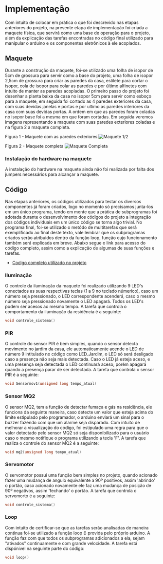 # Implementação
Com intuito de colocar em prática o que foi descrevido nas etapas anteriores do projeto, na presente etapa de implementação foi criada a maquete física, que servirá como uma base de operação para o projeto, além da explicação das tarefas encontradas no código final utilizado para manipular o arduino e os componentes eletrônicos à ele acoplados.

## Maquete
Durante a construção da maquete, foi-se utilizado uma folha de isopor de 5cm de grossura para servir como a base do projeto, uma folha de isopor 2,5cm de grossura para criar as paredes da casa, estilete para cortar o isopor, cola de isopor para colar as paredes e por último alfinetes com intuito de manter as paredes acopladas. O primeiro passo do projeto foi desenhar a planta baixa da casa no isopor 5cm para servir como esboço para a maquete, em seguida foi cortado as 4 paredes exteriores da casa, com suas devidas janelas e portas e por ultimo as paredes interiores da casa com suas devidas portas. A ordem em que as paredes foram coladas no isopor base foi a mesma em que foram cortadas. Em seguida veremos imagens representando a maquete com suas paredes exteriores coladas e na figura 2 a maquete completa.

Figura 1 - Maquete com as paredes exteriores
![Maquete 1/2](https://github.com/MarceloZam/Projeto-Integrador-2-IFSC/blob/main/imagens/Maquete%20com%20as%20paredes%20exteriores.jpeg)


Figura 2 - Maquete completa
![Maquete Completa](https://github.com/MarceloZam/Projeto-Integrador-2-IFSC/blob/main/imagens/Maquete%20finalizada2.jpeg)

### Instalação do hardware na maquete
A instalação do hardware na maquete ainda não foi realizada por falta dos jumpers necessários para alcançar a maquete.

## Código
Nas etapas anteriores, os códigos utilizados para testar os diversos componentes já foram criados, logo no momento só precisamos junta-los em um único programa, tendo em mente que a prática de subprogramas foi adotada durante o desenvolvimento dos códigos do projeto a integração dos códigos individuais em um único código se torna algo trivial. No programa final, foi-se utilizado o metódo de multitarefas que será exemplificado ao final deste texto, vale lembrar que os subprogramas criados serão atribuidos dentro da função loop, função cujo funcionamento também será explicada em breve. Abaixo segue o link para acesso do código completo, assim como a explicação de algumas de suas funções e tarefas.
* [Codigo completo utilizado no projeto](https://github.com/MarceloZam/Projeto-Integrador-2-IFSC/blob/main/codigo.ino)

### Iluminação
O controle da iluminação da maquete foi realizado utilizando 9 LED's conectados as suas respectivas teclas (1 a 9 no teclado númerico), caso um número seja pressionado, o LED correspondente acenderá, caso o mesmo número seja pressionado novamente o LED apagará. Todos os LED's podem ser acesos ao mesmo tempo. A tarefa que controla o comportamento da iluminação da residência é a seguinte:
~~~~C
void controle_sistema()
~~~~

### PIR
O controle do sensor PIR é bem simples, quando o sensor detecta movimento no jardim da casa, ele automaticamente acende o LED de número 9 intitulado no código como LED_Jardim, o LED só será desligado caso a presença não seja mais detectada. Caso o LED já esteja aceso, e uma presença seja detectada o LED continuará aceso, porém apagará quando a presença parar de ser detectada. A tarefa que controla o sensor PIR é a seguinte:
~~~~C
void Sensormov1(unsigned long tempo_atual)
~~~~

### Sensor MQ2
O sensor MQ2, tem a função de detectar fumaça e gás na residência, ele funciona da seguinte maneira, caso detecte um valor que esteja acima do limite estipulado pelo programador, o arduino enviará um sinal para o buzzer fazendo com que um alarme seja disparado. Com intuito de melhorar a visualização do código, foi estipulado uma regra para que o valor detectado pelo sensor MQ2 só seja disponibilizado para o usuário caso o mesmo notifique o programa utilizando a tecla 'F'. A tarefa que realiza o controle do sensor MQ2 é a seguinte:
~~~~C
void mq2(unsigned long tempo_atual)
~~~~

### Servomotor
O servomotor possui uma função bem simples no projeto, quando acionado fazer uma mudança de angulo equivalente a 90º positivos, assim 'abrindo' o portão, caso acionado novamente ele faz uma mudança de posição de 90º negativos, assim 'fechando' o portão. A tarefa que controla o servomorto é a seguinte:
~~~~C
void controle_sistema()
~~~~

### Loop
Com intuito de certificar-se que as tarefas serão analisadas de maneira continua foi-se utilizado a função loop () provida pelo próprio arduino. A função faz com que todos os subprogramas adicionados a ela, sejam "ativados" continuamente e com grande velocidade. A tarefa está dispónivel na seguinte parte do código:
~~~~C
void loop()
~~~~


